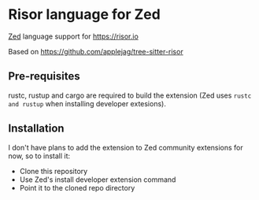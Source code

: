 # Risor language for Zed

[Zed](https://zed.dev) language support for https://risor.io

Based on https://github.com/applejag/tree-sitter-risor

## Pre-requisites

rustc, rustup and cargo are required to build the extension (Zed uses `rustc and rustup` when installing developer extesions).

## Installation

I don't have plans to add the extension to Zed community extensions for now, so to install it:

* Clone this repository
* Use Zed's install developer extension command
* Point it to the cloned repo directory
